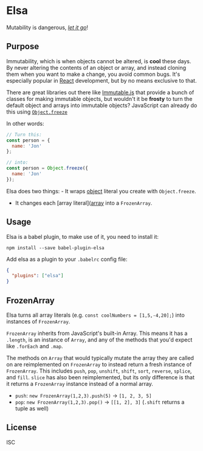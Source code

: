 # Elsa

Mutability is dangerous, [_let it go_](https://www.youtube.com/watch?v=A_DaizJnnJQ)!

## Purpose

Immutability, which is when objects cannot be altered, is **cool** these days. By never altering
the contents of an object or array, and instead cloning them when you want to make a change, you
avoid common bugs. It's especially popular in [React](https://facebook.github.io/react/)
development, but by no means exclusive to that.

There are great libraries out there like [Immutable.js](https://facebook.github.io/immutable-js/) that
provide a bunch of classes for making immutable objects, but wouldn't it be **frosty** to turn the default object and arrays into immutable objects? JavaScript can already do this using [`Object.freeze`](https://developer.mozilla.org/en-US/docs/Web/JavaScript/Reference/Global_Objects/Object/freeze)

In other words:
```javascript
// Turn this:
const person = {
  name: 'Jon'
};

// into:
const person = Object.freeze({
  name: 'Jon'
});
```

Elsa does two things: - It wraps [object](https://developer.mozilla.org/en-US/docs/Web/JavaScript/Guide/Grammar_and_types#Object_literals) literal you create with `Object.freeze`.
- It changes each [array literal]([array](https://developer.mozilla.org/en-US/docs/Web/JavaScript/Guide/Grammar_and_types#Array_literals) into a `FrozenArray`.

## Usage

Elsa is a babel plugin, to make use of it, you need to install it:

    npm install --save babel-plugin-elsa

Add elsa as a plugin to your `.babelrc` config file:
```json
{
  "plugins": ["elsa"]
}
```

## FrozenArray

Elsa turns all array literals (e.g. `const coolNumbers = [1,5,-4,20];`) into instances of `FrozenArray`.

`FrozenArray` inherits from JavaScript's built-in Array. This means it has a `.length`, is an instance of `Array`, and any of the methods that you'd expect like `.forEach` and `.map`.

The methods on `Array` that would typically mutate the array they are called on are reimplemented on
`FrozenArray` to instead return a fresh instance of `FrozenArray`. This includes `push`, `pop`,
`unshift`, `shift`, `sort`, `reverse`, `splice`, and `fill`. `slice` has also been reimplemented, but
its only difference is that it returns a `FrozenArray` instance instead of a normal array.

- `push`: `new FrozenArray(1,2,3).push(5)` -> `[1, 2, 3, 5]`
- `pop`: `new FrozenArray(1,2,3).pop()` -> `[[1, 2], 3]` (`.shift` returns a tuple as well)

## License

ISC
